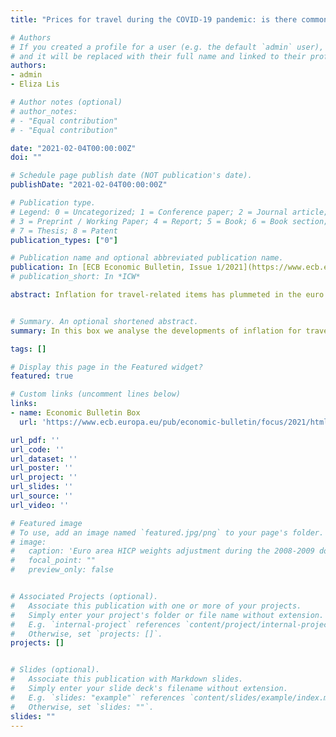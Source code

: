 ```yaml
---
title: "Prices for travel during the COVID-19 pandemic: is there commonality across countries and items?"

# Authors
# If you created a profile for a user (e.g. the default `admin` user), write the username (folder name) here 
# and it will be replaced with their full name and linked to their profile.
authors:
- admin
- Eliza Lis 

# Author notes (optional)
# author_notes:
# - "Equal contribution"
# - "Equal contribution"

date: "2021-02-04T00:00:00Z"
doi: ""

# Schedule page publish date (NOT publication's date).
publishDate: "2021-02-04T00:00:00Z"

# Publication type.
# Legend: 0 = Uncategorized; 1 = Conference paper; 2 = Journal article;
# 3 = Preprint / Working Paper; 4 = Report; 5 = Book; 6 = Book section;
# 7 = Thesis; 8 = Patent
publication_types: ["0"]

# Publication name and optional abbreviated publication name.
publication: In [ECB Economic Bulletin, Issue 1/2021](https://www.ecb.europa.eu/pub/economic-bulletin/html/eb202101.en.html).
# publication_short: In *ICW*

abstract: Inflation for travel-related items has plummeted in the euro area during the coronavirus (COVID-19) pandemic. Services inflation in general has deteriorated recently reaching a trough in October 2020. The main driver behind the decline has been the strong drop in inflation for travel-related services (here referring to package holidays, accommodation services, and passenger transport by air), despite its relatively moderate weight in HICP services. This likely reflects the nature of the containment and lockdown measures taken across the euro area. Given that the impact of lockdown measures on inflation has been particularly visible in those countries that are heavily exposed to tourism, this box analyses the potential commonalities in travel-related items affected by COVID-19 lockdowns pulling down services inflation across the euro area countries.


# Summary. An optional shortened abstract.
summary: In this box we analyse the developments of inflation for travel-related items.

tags: []

# Display this page in the Featured widget?
featured: true

# Custom links (uncomment lines below)
links:
- name: Economic Bulletin Box
  url: 'https://www.ecb.europa.eu/pub/economic-bulletin/focus/2021/html/ecb.ebbox202101_06~bcb28cb255.en.html?utm_source=ecb_twitter&utm_medium=social&utm_campaign=210104_eb_1_2021&utm_term=box6'

url_pdf: ''
url_code: ''
url_dataset: ''
url_poster: ''
url_project: ''
url_slides: ''
url_source: ''
url_video: ''

# Featured image
# To use, add an image named `featured.jpg/png` to your page's folder. 
# image:
#   caption: 'Euro area HICP weights adjustment during the 2008-2009 downturn'
#   focal_point: ""
#   preview_only: false


# Associated Projects (optional).
#   Associate this publication with one or more of your projects.
#   Simply enter your project's folder or file name without extension.
#   E.g. `internal-project` references `content/project/internal-project/index.md`.
#   Otherwise, set `projects: []`.
projects: []


# Slides (optional).
#   Associate this publication with Markdown slides.
#   Simply enter your slide deck's filename without extension.
#   E.g. `slides: "example"` references `content/slides/example/index.md`.
#   Otherwise, set `slides: ""`.
slides: ""
---
```

